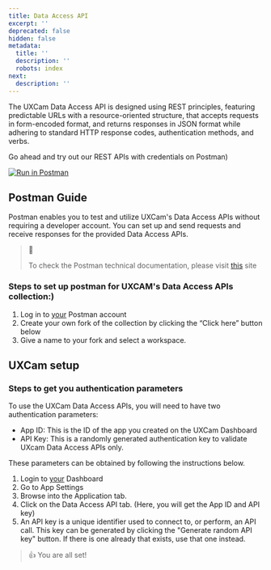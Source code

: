 ```yaml
---
title: Data Access API
excerpt: ''
deprecated: false
hidden: false
metadata:
  title: ''
  description: ''
  robots: index
next:
  description: ''
---
```

The UXCam Data Access API is designed using REST principles, featuring predictable URLs with a resource-oriented structure, that accepts requests in form-encoded format, and returns responses in JSON format while adhering to standard HTTP response codes, authentication methods, and verbs.

Go ahead and try out our REST APIs with credentials on Postman)

[![Run in Postman](https://run.pstmn.io/button.svg)](https://web.postman.co/network/import?collection=9127779-b44a835e-e256-41ba-862d-3b10388c7b67-2s935it5r2)

## Postman Guide

Postman enables you to test and utilize UXCam's Data Access APIs without requiring a developer account. You can set up and send requests and receive responses for the provided Data Access APIs.

> 📘
>
> To check the Postman technical documentation, please visit [this](https://documenter.getpostman.com/view/9127779/2s935it5r2) site

### Steps to set up postman for UXCAM's Data Access APIs collection:)

1. Log in to [your](https://www.postman.com/) Postman account
2. Create your own fork of the collection by clicking the “Click here” button below
3. Give a name to your fork and select a workspace.

## UXCam setup

### Steps to get you authentication parameters

To use the UXCam Data Access APIs, you will need to have two authentication parameters:

* App ID: This is the ID of the app you created on the UXCam Dashboard
* API Key: This is a randomly generated authentication key to validate UXcam Data Access APIs only.

These parameters can be obtained by following the instructions below.

1. Login to [your](https://app.uxcam.com/) Dashboard
2. Go to App Settings
3. Browse into the Application tab.
4. Click on the Data Access API tab. (Here, you will get the App ID and API key)
5. An API key is a unique identifier used to connect to, or perform, an API call. This key can be generated by clicking the "Generate random API key" button. If there is one already that exists, use that one instead.

> 👍 You are all set!